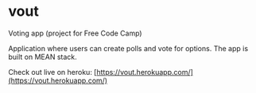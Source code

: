 # vout
Voting app (project for Free Code Camp)

Application where users can create polls and vote for options. The app is built on MEAN stack.

Check out live on heroku: [https://vout.herokuapp.com/](https://vout.herokuapp.com/)
